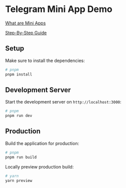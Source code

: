 # Telegram Mini App Demo

[What are Mini Apps](https://docs.ton.org/develop/dapps/telegram-apps/app-examples)

[Step-By-Step Guide](https://docs.ton.org/develop/dapps/telegram-apps/step-by-step-guide)

## Setup

Make sure to install the dependencies:

```bash
# pnpm
pnpm install
```

## Development Server

Start the development server on `http://localhost:3000`:

```bash
# pnpm
pnpm run dev
```

## Production

Build the application for production:

```bash
# pnpm
pnpm run build
```

Locally preview production build:

```bash
# yarn
yarn preview
```
